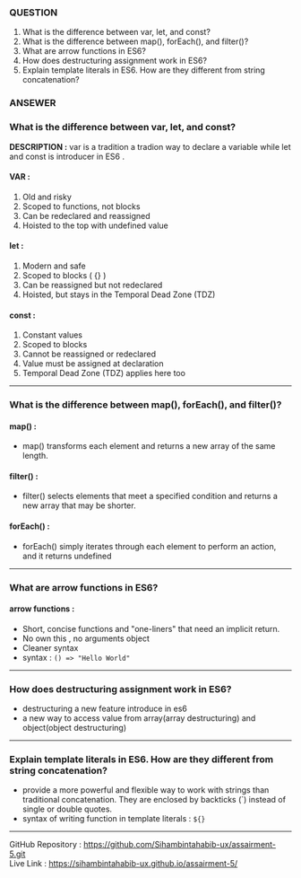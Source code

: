 ### QUESTION  
1) What is the difference between var, let, and const?
2) What is the difference between map(), forEach(), and filter()?
3) What are arrow functions in ES6?
4) How does destructuring assignment work in ES6?
5) Explain template literals in ES6. How are they different from string concatenation?

### ANSEWER
### What is the difference between var, let, and const?
**DESCRIPTION :** var is a tradition a tradion way to declare a variable while let and const is introducer in ES6 . 
#### **VAR :** 
1. Old and risky
2. Scoped to functions, not blocks
3. Can be redeclared and reassigned
4. Hoisted to the top with undefined value
#### **let :** 
 1. Modern and safe
 2. Scoped to blocks ( {} )
3. Can be reassigned but not redeclared
4. Hoisted, but stays in the Temporal Dead Zone (TDZ)
#### **const :** 
1. Constant values
2. Scoped to blocks
3. Cannot be reassigned or redeclared
4. Value must be assigned at declaration
5. Temporal Dead Zone (TDZ) applies here too

---

### What is the difference between map(), forEach(), and filter()?
#### **map() :**
- map() transforms each element and returns a new array of the same length.
#### **filter() :**
- filter() selects elements that meet a specified condition and returns a new array that may be shorter.
#### **forEach() :**
- forEach() simply iterates through each element to perform an action, and it returns undefined

---

### What are arrow functions in ES6?
#### **arrow functions :**
- Short, concise functions and "one-liners" that need an implicit return.
- No own this , no arguments object
- Cleaner syntax 
- syntax : `() => "Hello World" `

---

### How does destructuring assignment work in ES6?
- destructuring a new feature introduce in es6 
- a new way to access value from array(array destructuring) and object(object destructuring)

---

### Explain template literals in ES6. How are they different from string concatenation?
- provide a more powerful and flexible way to work with strings than traditional concatenation. They are enclosed by backticks (`) instead of single or double quotes.
- syntax of writing function in template literals : `${}`
---
 

<!-- questaing  -->
<!-- ftp://192.168.1.5:2221 -->

GitHub Repository : https://github.com/Sihambintahabib-ux/assairment-5.git
 <br> Live Link : https://sihambintahabib-ux.github.io/assairment-5/
 